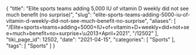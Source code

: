 {
    "title": "Elite sports teams adding 5,000 IU of vitamin D weekly did not see much benefit (no surprise)",
    "slug": "elite-sports-teams-adding-5000-iu-of-vitamin-d-weekly-did-not-see-much-benefit-no-surprise",
    "aliases": [
        "/Elite+sports+teams+adding+5000+IU+of+vitamin+D+weekly+did+not+see+much+benefit+no+surprise+\u2013+April+2021",
        "/12502"
    ],
    "tiki_page_id": 12502,
    "date": "2021-04-15",
    "categories": [
        "Sports"
    ],
    "tags": [
        "Sports"
    ]
}